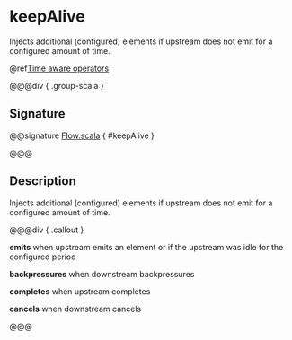 # keepAlive

Injects additional (configured) elements if upstream does not emit for a configured amount of time.

@ref[Time aware operators](../index.md#time-aware-operators)

@@@div { .group-scala }

## Signature

@@signature [Flow.scala]($akka$/akka-stream/src/main/scala/akka/stream/scaladsl/Flow.scala) { #keepAlive }

@@@

## Description

Injects additional (configured) elements if upstream does not emit for a configured amount of time.


@@@div { .callout }

**emits** when upstream emits an element or if the upstream was idle for the configured period

**backpressures** when downstream backpressures

**completes** when upstream completes

**cancels** when downstream cancels

@@@


